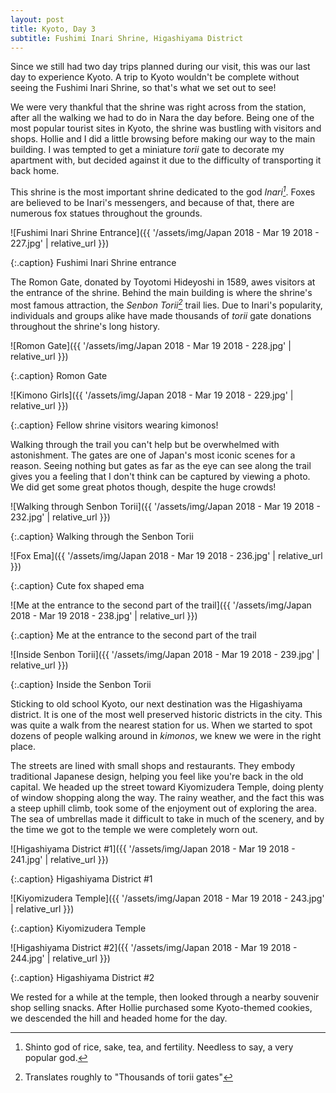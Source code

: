 ```yaml
---
layout: post
title: Kyoto, Day 3
subtitle: Fushimi Inari Shrine, Higashiyama District
---
```


Since we still had two day trips planned during our visit, this was our last day to experience Kyoto. A trip to Kyoto wouldn't be complete without seeing the Fushimi Inari Shrine, so that's what we set out to see!

We were very thankful that the shrine was right across from the station, after all the walking we had to do in Nara the day before. Being one of the most popular tourist sites in Kyoto, the shrine was bustling with visitors and shops. Hollie and I did a little browsing before making our way to the main building. I was tempted to get a miniature _torii_ gate to decorate my apartment with, but decided against it due to the difficulty of transporting it back home.

This shrine is the most important shrine dedicated to the god _Inari[^1]_. Foxes are believed to be Inari's messengers, and because of that, there are numerous fox statues throughout the grounds.

![Fushimi Inari Shrine Entrance]({{ '/assets/img/Japan 2018 - Mar 19 2018 - 227.jpg' | relative_url }})

{:.caption}
Fushimi Inari Shrine entrance

The Romon Gate, donated by Toyotomi Hideyoshi in 1589, awes visitors at the entrance of the shrine. Behind the main building is where the shrine's most famous attraction, the _Senbon Torii[^2]_ trail lies. Due to Inari's popularity, individuals and groups alike have made thousands of _torii_ gate donations throughout the shrine's long history.

![Romon Gate]({{ '/assets/img/Japan 2018 - Mar 19 2018 - 228.jpg' | relative_url }})

{:.caption}
Romon Gate

![Kimono Girls]({{ '/assets/img/Japan 2018 - Mar 19 2018 - 229.jpg' | relative_url }})

{:.caption}
Fellow shrine visitors wearing kimonos!

Walking through the trail you can't help but be overwhelmed with astonishment. The gates are one of Japan's most iconic scenes for a reason. Seeing nothing but gates as far as the eye can see along the trail gives you a feeling that I don't think can be captured by viewing a photo. We did get some great photos though, despite the huge crowds!

![Walking through Senbon Torii]({{ '/assets/img/Japan 2018 - Mar 19 2018 - 232.jpg' | relative_url }})

{:.caption}
Walking through the Senbon Torii

![Fox Ema]({{ '/assets/img/Japan 2018 - Mar 19 2018 - 236.jpg' | relative_url }})

{:.caption}
Cute fox shaped ema

![Me at the entrance to the second part of the trail]({{ '/assets/img/Japan 2018 - Mar 19 2018 - 238.jpg' | relative_url }})

{:.caption}
Me at the entrance to the second part of the trail

![Inside Senbon Torii]({{ '/assets/img/Japan 2018 - Mar 19 2018 - 239.jpg' | relative_url }})

{:.caption}
Inside the Senbon Torii

Sticking to old school Kyoto, our next destination was the Higashiyama district. It is one of the most well preserved historic districts in the city. This was quite a walk from the nearest station for us. When we started to spot dozens of people walking around in _kimonos_, we knew we were in the right place.

The streets are lined with small shops and restaurants. They embody traditional Japanese design, helping you feel like you're back in the old capital. We headed up the street toward Kiyomizudera Temple, doing plenty of window shopping along the way. The rainy weather, and the fact this was a steep uphill climb, took some of the enjoyment out of exploring the area. The sea of umbrellas made it difficult to take in much of the scenery, and by the time we got to the temple we were completely worn out.

![Higashiyama District #1]({{ '/assets/img/Japan 2018 - Mar 19 2018 - 241.jpg' | relative_url }})

{:.caption}
Higashiyama District #1

![Kiyomizudera Temple]({{ '/assets/img/Japan 2018 - Mar 19 2018 - 243.jpg' | relative_url }})

{:.caption}
Kiyomizudera Temple

![Higashiyama District #2]({{ '/assets/img/Japan 2018 - Mar 19 2018 - 244.jpg' | relative_url }})

{:.caption}
Higashiyama District #2

We rested for a while at the temple, then looked through a nearby souvenir shop selling snacks. After Hollie purchased some Kyoto-themed cookies, we descended the hill and headed home for the day.

[^1]: Shinto god of rice, sake, tea, and fertility. Needless to say, a very popular god.
[^2]: Translates roughly to "Thousands of torii gates"
